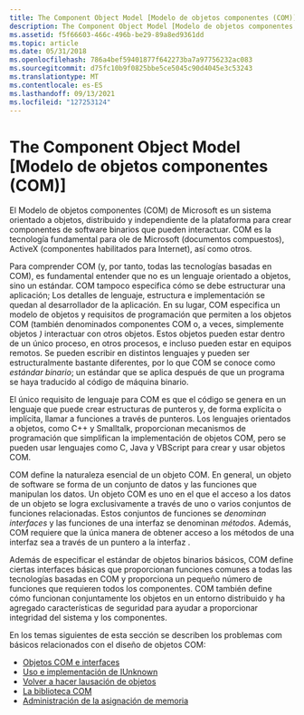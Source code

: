 ```yaml
---
title: The Component Object Model [Modelo de objetos componentes (COM)]
description: The Component Object Model [Modelo de objetos componentes (COM)]
ms.assetid: f5f66603-466c-496b-be29-89a8ed9361dd
ms.topic: article
ms.date: 05/31/2018
ms.openlocfilehash: 786a4bef59401877f642273ba7a97756232ac083
ms.sourcegitcommit: d75fc10b9f0825bbe5ce5045c90d4045e3c53243
ms.translationtype: MT
ms.contentlocale: es-ES
ms.lasthandoff: 09/13/2021
ms.locfileid: "127253124"
---
```

# <a name="the-component-object-model"></a>The Component Object Model [Modelo de objetos componentes (COM)]

El Modelo de objetos componentes (COM) de Microsoft es un sistema orientado a objetos, distribuido y independiente de la plataforma para crear componentes de software binarios que pueden interactuar. COM es la tecnología fundamental para ole de Microsoft (documentos compuestos), ActiveX (componentes habilitados para Internet), así como otros.

Para comprender COM (y, por tanto, todas las tecnologías basadas en COM), es fundamental entender que no es un lenguaje orientado a objetos, sino un estándar. COM tampoco especifica cómo se debe estructurar una aplicación; Los detalles de lenguaje, estructura e implementación se quedan al desarrollador de la aplicación. En su lugar, COM especifica un modelo de objetos y requisitos de programación que permiten a los objetos COM (también denominados componentes COM o, a veces, simplemente objetos *)* interactuar con otros objetos. Estos objetos pueden estar dentro de un único proceso, en otros procesos, e incluso pueden estar en equipos remotos. Se pueden escribir en distintos lenguajes y pueden ser estructuralmente bastante diferentes, por lo que COM se conoce como *estándar binario*; un estándar que se aplica después de que un programa se haya traducido al código de máquina binario.

El único requisito de lenguaje para COM es que el código se genera en un lenguaje que puede crear estructuras de punteros y, de forma explícita o implícita, llamar a funciones a través de punteros. Los lenguajes orientados a objetos, como C++ y Smalltalk, proporcionan mecanismos de programación que simplifican la implementación de objetos COM, pero se pueden usar lenguajes como C, Java y VBScript para crear y usar objetos COM.

COM define la naturaleza esencial de un objeto COM. En general, un objeto de software se forma de un conjunto de datos y las funciones que manipulan los datos. Un objeto COM es uno en el que el acceso a los datos de un objeto se logra exclusivamente a través de uno o varios conjuntos de funciones relacionadas. Estos conjuntos de funciones se *denominan interfaces* y las funciones de una interfaz se denominan *métodos*. Además, COM requiere que la única manera de obtener acceso a los métodos de una interfaz sea a través de un puntero a la interfaz .

Además de especificar el estándar de objetos binarios básicos, COM define ciertas interfaces básicas que proporcionan funciones comunes a todas las tecnologías basadas en COM y proporciona un pequeño número de funciones que requieren todos los componentes. COM también define cómo funcionan conjuntamente los objetos en un entorno distribuido y ha agregado características de seguridad para ayudar a proporcionar integridad del sistema y los componentes.

En los temas siguientes de esta sección se describen los problemas com básicos relacionados con el diseño de objetos COM:

-   [Objetos COM e interfaces](com-objects-and-interfaces.md)
-   [Uso e implementación de IUnknown](using-and-implementing-iunknown.md)
-   [Volver a hacer lausación de objetos](reusing-objects.md)
-   [La biblioteca COM](the-com-library.md)
-   [Administración de la asignación de memoria](managing-memory-allocation.md)

 

 




